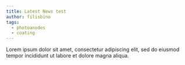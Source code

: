 ```yaml
---
title: Latest News test
author: filisbino
tags:
  - photoanodes
  - coating
---
```


Lorem ipsum dolor sit amet, consectetur adipiscing elit, sed do eiusmod tempor incididunt ut labore et dolore magna aliqua.
